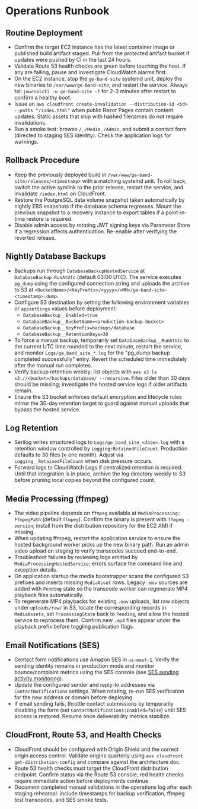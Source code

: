# Operations Runbook

## Routine Deployment
- Confirm the target EC2 instance has the latest container image or published build artifact staged. Pull from the protected artifact bucket if updates were pushed by CI in the last 24 hours.
- Validate Route 53 health checks are green before touching the host. If any are failing, pause and investigate CloudWatch alarms first.
- On the EC2 instance, stop the `ge-band-site` systemd unit, deploy the new binaries to `/var/www/ge-band-site`, and restart the service. Always tail `journalctl -u ge-band-site -f` for 2–3 minutes after restart to confirm a healthy boot.
- Issue an `aws cloudfront create-invalidation --distribution-id <id> --paths "/index.html"` when public Razor Pages contain content updates. Static assets that ship with hashed filenames do not require invalidations.
- Run a smoke test: browse `/`, `/Media`, `/Admin`, and submit a contact form (directed to staging SES identity). Check the application logs for warnings.

## Rollback Procedure
- Keep the previously deployed build in `/var/www/ge-band-site/releases/<timestamp>` with a matching systemd unit. To roll back, switch the active symlink to the prior release, restart the service, and invalidate `/index.html` on CloudFront.
- Restore the PostgreSQL data volume snapshot taken automatically by nightly EBS snapshots if the database schema regresses. Mount the previous snapshot to a recovery instance to export tables if a point-in-time restore is required.
- Disable admin access by rotating JWT signing keys via Parameter Store if a regression affects authentication. Re-enable after verifying the reverted release.

## Nightly Database Backups
- Backups run through `DatabaseBackupHostedService` at `DatabaseBackup:RunAtUtc` (default 03:00 UTC). The service executes `pg_dump` using the configured connection string and uploads the archive to S3 at `<BucketName>/<KeyPrefix>/<yyyy>/<MM>/ge-band-site-<timestamp>.dump`.
- Configure S3 destination by setting the following environment variables or `appsettings` values before deployment:
  - `DatabaseBackup__Enabled=true`
  - `DatabaseBackup__BucketName=<production-backup-bucket>`
  - `DatabaseBackup__KeyPrefix=backups/database`
  - `DatabaseBackup__RetentionDays=30`
- To force a manual backup, temporarily set `DatabaseBackup__RunAtUtc` to the current UTC time rounded to the next minute, restart the service, and monitor `Logs/ge_band_site_*.log` for the "pg_dump backup completed successfully" entry. Revert the scheduled time immediately after the manual run completes.
- Verify backup retention weekly: list objects with `aws s3 ls s3://<bucket>/backups/database/ --recursive`. Files older than 30 days should be missing; investigate the hosted service logs if older artifacts remain.
- Ensure the S3 bucket enforces default encryption and lifecycle rules mirror the 30-day retention target to guard against manual uploads that bypass the hosted service.

## Log Retention
- Serilog writes structured logs to `Logs/ge_band_site_<date>.log` with a retention window controlled by `Logging:RetainedFileCount`. Production defaults to 30 files (≈ one month). Adjust via `Logging__RetainedFileCount` when disk pressure occurs.
- Forward logs to CloudWatch Logs if centralized retention is required. Until that integration is in place, archive the log directory weekly to S3 before pruning local copies beyond the configured count.

## Media Processing (ffmpeg)
- The video pipeline depends on `ffmpeg` available at `MediaProcessing: FfmpegPath` (default `ffmpeg`). Confirm the binary is present with `ffmpeg -version`; install from the distribution repository for the EC2 AMI if missing.
- When updating ffmpeg, restart the application service to ensure the hosted background worker picks up the new binary path. Run an admin video upload on staging to verify transcodes succeed end-to-end.
- Troubleshoot failures by reviewing logs emitted by `MediaProcessingHostedService`; errors surface the command line and exception details.
- On application startup the media bootstrapper scans the configured S3 prefixes and inserts missing `MediaAsset` rows. Legacy `.mov` sources are added with `Pending` state so the transcode worker can regenerate MP4 playback files automatically.
- To regenerate MP4 playbacks for existing `.mov` uploads, list raw objects under `uploads/raw/` in S3, locate the corresponding records in `MediaAssets`, set `ProcessingState` back to `Pending`, and allow the hosted service to reprocess them. Confirm new `.mp4` files appear under the playback prefix before toggling publication flags.

## Email Notifications (SES)
- Contact form notifications use Amazon SES in `us-east-1`. Verify the sending identity remains in production mode and monitor bounce/complaint metrics using the SES console (see [SES sending activity monitoring](https://docs.aws.amazon.com/ses/latest/dg/monitor-sending-activity.html)).
- Update the configured sender and reply-to addresses via `ContactNotifications` settings. When rotating, re-run SES verification for the new address or domain before deploying.
- If email sending fails, throttle contact submissions by temporarily disabling the form (set `ContactNotifications:Enabled=false`) until SES access is restored. Resume once deliverability metrics stabilize.

## CloudFront, Route 53, and Health Checks
- CloudFront should be configured with Origin Shield and the correct origin access control. Validate origins quarterly using `aws cloudfront get-distribution-config` and compare against the architecture doc.
- Route 53 health checks must target the CloudFront distribution endpoint. Confirm status via the Route 53 console; red health checks require immediate action before deployments continue.
- Document completed manual validations in the operations log after each staging rehearsal: include timestamps for backup verification, ffmpeg test transcodes, and SES smoke tests.
